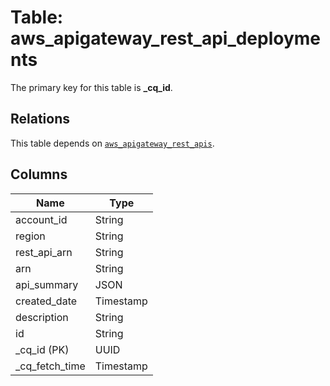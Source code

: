 # Table: aws_apigateway_rest_api_deployments


The primary key for this table is **_cq_id**.

## Relations
This table depends on [`aws_apigateway_rest_apis`](aws_apigateway_rest_apis.md).

## Columns
| Name          | Type          |
| ------------- | ------------- |
|account_id|String|
|region|String|
|rest_api_arn|String|
|arn|String|
|api_summary|JSON|
|created_date|Timestamp|
|description|String|
|id|String|
|_cq_id (PK)|UUID|
|_cq_fetch_time|Timestamp|